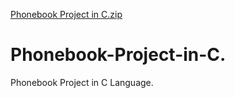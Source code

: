 [Phonebook Project in C.zip](https://github.com/Sheikhatiff/Phonebook-Project-in-C./files/11029523/Phonebook.Project.in.C.zip)
# Phonebook-Project-in-C.
Phonebook Project in C Language.
